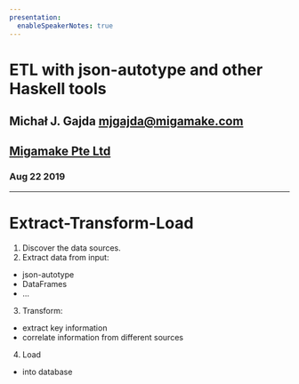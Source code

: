 ```yaml
---
presentation:
  enableSpeakerNotes: true
---
```


# ETL with json-autotype and other Haskell tools

## Michał J. Gajda [mjgajda@migamake.com](mailto:mjgajda@migamake.com)

## [Migamake Pte Ltd](https://www.migamake.com)

### Aug 22 2019

* * *

# Extract-Transform-Load

1. Discover the data sources.
2. Extract data from input:
  - json-autotype
  - DataFrames
  - ...
3. Transform:
  - extract key information
  - correlate information from different sources
4. Load
  - into database
